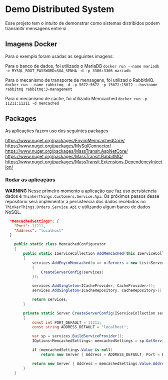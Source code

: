 # Demo Distributed System

Esse projeto tem o intuito de demonstrar como sistemas distribidos podem transmitir mensagens entre si

## Imagens Docker
Para o exemplo foram usadas as seguintes imagens:

Para o banco de dados, foi utilizado o MariaDB
`docker run --name mariadb -e MYSQL_ROOT_PASSWORD=SUA_SENHA -d -p 3306:3306 mariadb`

Para o mecanismo de transporte de mensagens, foi utilizad o RabbitMQ.
`docker run --name rabbitmq -d -p 5672:5672 -p 15672:15672 --hostname rabbitmq rabbitmq:3-management`

Para o mecanismo de cache, foi utilizado Memcached
`docker run -p 11211:11211 -d memcached`

## Packages
As aplicações fazem uso dos seguintes packages

https://www.nuget.org/packages/EnyimMemcachedCore/
https://www.nuget.org/packages/MySqlConnector/
https://www.nuget.org/packages/MassTransit.AspNetCore/
https://www.nuget.org/packages/MassTransit.RabbitMQ/
https://www.nuget.org/packages/MassTransit.Extensions.DependencyInjection/

### Rodar as aplicaçãos

**WARNING**
Nesse primeiro momento a aplicação que faz uso persistencia dados é `ThinkerThings.Customers.Service.Api`.
Os próximos passos desse repositório será implementar a persistencia dos dados recebidos no `ThinkerThings.Orders.Service.Api` e utilizando algum banco de dados NoSQL.



```json
  "MemcachedSettings": {
    "Port": 11211,
    "Address": "localhost"
  }
```


```csharp
    public static class MemcachedConfigurator
    {
        public static IServiceCollection AddMemcached(this IServiceCollection services, IConfiguration configuration)
        {
            services.AddEnyimMemcached(o => o.Servers = new List<Server>
            {
                CreateServerConfig(services)
            });

            services.AddSingleton<ICacheProvider, CacheProvider>();
            services.AddSingleton<ICacheRepository, CacheRepository>();

            return services;
        }

        private static Server CreateServerConfig(IServiceCollection services)
        {
            const int PORT_DEFAULT = 11211;
            const string ADDRESS_DEFAULT = "localhost";

            var sp = services.BuildServiceProvider();
            IOptions<MemcachedSettings> memcachedSettings = sp.GetService<IOptions<MemcachedSettings>>();

            if (memcachedSettings.Value is null)
                return new Server { Address = ADDRESS_DEFAULT, Port = PORT_DEFAULT };

            return new Server { Address = memcachedSettings.Value.Address, Port = memcachedSettings.Value.Port };
        }
    }
```
